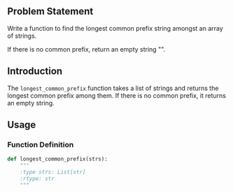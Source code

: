 ## Problem Statement

Write a function to find the longest common prefix string amongst an array of strings.

If there is no common prefix, return an empty string "".

## Introduction

The `longest_common_prefix` function takes a list of strings and returns the longest common prefix among them. If there is no common prefix, it returns an empty string.

## Usage

### Function Definition

```python
def longest_common_prefix(strs):
    """
    :type strs: List[str]
    :rtype: str
    """
```
